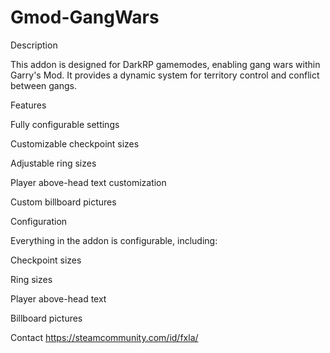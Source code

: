 # Gmod-GangWars

Description

This addon is designed for DarkRP gamemodes, enabling gang wars within Garry's Mod. It provides a dynamic system for territory control and conflict between gangs.

Features

Fully configurable settings

Customizable checkpoint sizes

Adjustable ring sizes

Player above-head text customization

Custom billboard pictures

Configuration

Everything in the addon is configurable, including:

Checkpoint sizes

Ring sizes

Player above-head text

Billboard pictures


Contact
https://steamcommunity.com/id/fxla/
